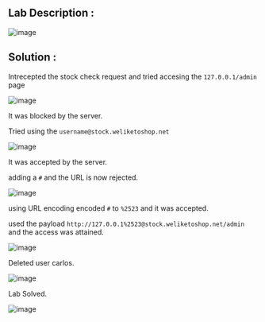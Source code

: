 ## Lab Description :

![image](https://github.com/ananthan05/Portswigger_labs/assets/140697378/686d930a-4877-4aa0-a21a-3ace9863b84a)

## Solution :

Intrecepted the stock check request and tried accesing the `127.0.0.1/admin` page

![image](https://github.com/RahulMMenon011/PortSwigger_Labs/assets/140642506/bba583a9-ea94-40e0-8029-b2ff3534b661)

It was blocked by the server.

Tried using the `username@stock.weliketoshop.net`

![image](https://github.com/RahulMMenon011/PortSwigger_Labs/assets/140642506/84de93ed-4778-41b4-9e37-f0e52f8c9051)

It was accepted by the server.

adding a `#` and the URL is now rejected.

![image](https://github.com/RahulMMenon011/PortSwigger_Labs/assets/140642506/0f4489b9-6713-45f6-ab3b-c7d79f1a5f75)

using URL encoding encoded `#` to `%2523` and it was accepted.

used the payload `http://127.0.0.1%2523@stock.weliketoshop.net/admin` and the access was attained.

![image](https://github.com/RahulMMenon011/PortSwigger_Labs/assets/140642506/f8e5a403-c757-436f-86ae-965333f2cd43)

Deleted user carlos.

![image](https://github.com/RahulMMenon011/PortSwigger_Labs/assets/140642506/bafcdf30-9b0e-4706-8a1b-891362fb0025)

Lab Solved.
 
![image](https://github.com/RahulMMenon011/PortSwigger_Labs/assets/140642506/7a3ab584-c87c-4710-b5b0-c3d89dea873a)
